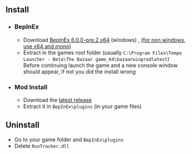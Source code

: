 ## Install
- ### BepInEx
   - Download [BepInEx 6.0.0-pre.2 x64](https://github.com/BepInEx/BepInEx/releases/download/v6.0.0-pre.2/BepInEx-Unity.Mono-win-x64-6.0.0-pre.2.zip) (windows)  , [(for non windows, use x64 and mono)](https://github.com/BepInEx/BepInEx
)  
   - Extract in the games root folder (usually `C:\Program Files\Tempo Launcher - Beta\The Bazaar game_64\bazaarwinprodlatest`)  
   Before continuing launch the game and a new console window should appear, if not you did the install wrong
- ### Mod Install
  - Download the [latest release](https://github.com/Nageld/RunTracker/releases)  
  - Extract it in `BepInEx\plugins` (in your game files)

## Uninstall
- Go to your game folder and `BepInEx\plugins`
- Delete `RunTracker.dll`
